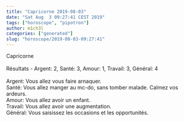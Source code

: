 ```yaml
---
title: "Capricorne 2019-08-03"
date: "Sat Aug  3 09:27:41 CEST 2019"
tags: ["horoscope", "pipotron"]
author: m1ch3l
categories: ["generated"]
slug: "horoscope/2019-08-03-09:27:41"
---
```


Capricorne<br>
<br>
Résultats - Argent: 2, Santé: 3, Amour: 1, Travail: 3, Général: 4<br>
<br>
Argent:  Vous allez vous faire arnaquer. <br>
Santé:   Vous allez manger au mc-do, sans tomber malade. Calmez vos ardeurs.<br>
Amour:   Vous allez avoir un enfant. <br>
Travail: Vous allez avoir une augmentation. <br>
Général: Vous saisissez les occasions et les opportunités.<br>
